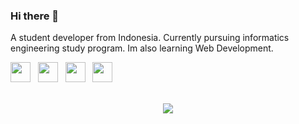 ### Hi there 👋
A student developer from Indonesia. Currently pursuing informatics engineering study program.
Im also learning Web Development.

<img height="32" width="32" src="https://cdn.simpleicons.org/css3/fff"/> &nbsp;
<img height="32" width="32" src="https://cdn.simpleicons.org/html5/fff"/> &nbsp;
<img height="32" width="32" src="https://cdn.simpleicons.org/javascript/fff"/> &nbsp;
<img height="32" width="32" src="https://cdn.simpleicons.org/python/fff"/> &nbsp;

<br>

<div align="center">
<a href="https://github.com/piyushsuthar/github-readme-quotes">
<img src="https://quotes-github-readme.vercel.app/api?type=horizontal&theme=dark&quote=Creativity%20solves%20everything%20&author=Me">
</a>
</div>
